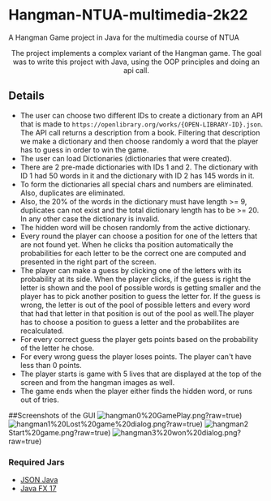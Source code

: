 # Hangman-NTUA-multimedia-2k22
A Hangman Game project in Java for the multimedia course of NTUA

<p align = "center"> The project implements a complex variant of the Hangman game. The goal was to write this project with Java, using the OOP principles and doing an api call. </p>



## Details
* The user can choose two different IDs to create a dictionary from an API that is made to ```https://openlibrary.org/works/{OPEN-LIBRARY-ID}.json```. The API call returns a description from a book. Filtering that description we make a dictionary and then choose randomly a word that the player has to guess in order to win the game.
* The user can load Dictionaries (dictionaries that were created).
* There are 2 pre-made dictionaries with IDs 1 and 2. The dictionary with ID 1 had 50 words in it and the dictionary with ID 2 has 145 words in it.  
* To form the dictionaries all special chars and numbers are eliminated. Also, duplicates are eliminated.
* Also, the 20% of the words in the dictionary must have length >= 9, duplicates can not exist and the total dictionary length has to be >= 20. In any other case the dictionary is invalid.
* The hidden word will be chosen randomly from the active dictionary. 
* Every round the player can choose a position for one of the letters that are not found yet. When he clicks tha position automatically the probabilities for each letter to be the correct one are computed and presented in the right part of the screen.
* The player can make a guess by clicking one of the letters with its probability at its side. When the player clicks, if the guess is right the letter is shown and the pool of possible words is getting smaller and the player has to pick another position to guess the letter for. If the guess is wrong, the letter is out of the pool of possible letters and every word that had that letter in that position is out of the pool as well.The player has to choose a position to guess a letter and the probabilites are recalculated.
* For every correct guess the player gets points based on the probability of the letter he chose.
* For every wrong guess the player loses points. The player can't have less than 0 points.
* The player starts is game with 5 lives that are displayed at the top of the screen and from the hangman images as well.
* The game ends when the player either finds the hidden word, or runs out of tries. 

##Screenshots of the GUI
![hangman0](https://github.com/SeCre827/Hangman-NTUA-multimedia-2k22/blob/main/GUI_Screenshots/6)%20GamePlay.png?raw=true)
![hangman1](https://github.com/SeCre827/Hangman-NTUA-multimedia-2k22/blob/main/GUI_Screenshots/9)%20Lost%20game%20dialog.png?raw=true)
![hangman2](https://github.com/SeCre827/Hangman-NTUA-multimedia-2k22/blob/main/GUI_Screenshots/3)Start%20game.png?raw=true)
![hangman3](https://github.com/SeCre827/Hangman-NTUA-multimedia-2k22/blob/main/GUI_Screenshots/7)%20won%20dialog.png?raw=true)


### Required Jars
* [JSON Java](https://github.com/stleary/JSON-java)
* [Java FX 17](https://openjfx.io/openjfx-docs/)